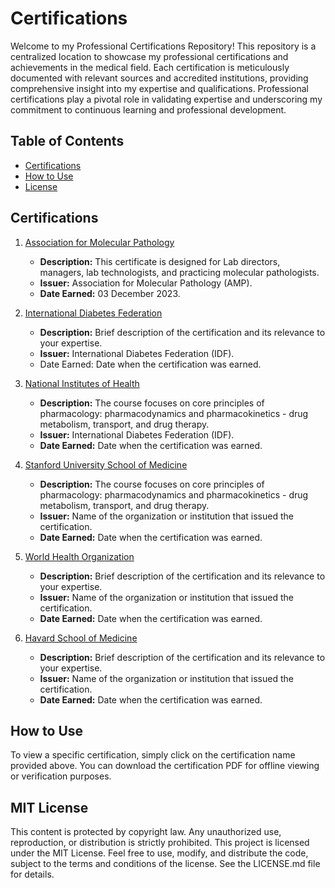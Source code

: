 # Certifications

Welcome to my Professional Certifications Repository! This repository is a centralized location to showcase my professional certifications and achievements in the medical field. Each certification is meticulously documented with relevant sources and accredited institutions, providing comprehensive insight into my expertise and qualifications. Professional certifications play a pivotal role in validating expertise and underscoring my commitment to continuous learning and professional development.

## Table of Contents

- [Certifications](#certifications)
- [How to Use](#how-to-use)
- [License](#license)

## Certifications

1. [Association for Molecular Pathology](https://github.com/nambilisamuel/Certifications/blob/main/Association%20for%20Molecular%20Pathology.pdf)
   - **Description:** This certificate is designed for Lab directors, managers, lab technologists, and practicing molecular pathologists.
   - **Issuer:** Association for Molecular Pathology (AMP). 
   - **Date Earned:** 03 December 2023.

2. [International Diabetes Federation](https://github.com/nambilisamuel/Certifications/blob/main/Biosimilar%20Insulin.pdf)
   - **Description:** Brief description of the certification and its relevance to your expertise.
   - **Issuer:** International Diabetes Federation (IDF).
   - Date Earned: Date when the certification was earned.
  
3. [National Institutes of Health](https://github.com/nambilisamuel/Certifications/blob/main/Clinical%20Pharmacology.pdf)
   - **Description:** The course focuses on core principles of pharmacology: pharmacodynamics and pharmacokinetics - drug metabolism, transport, and drug therapy.
   - **Issuer:** International Diabetes Federation (IDF).
   - **Date Earned:** Date when the certification was earned.

4. [Stanford University School of Medicine](https://github.com/nambilisamuel/Certifications/blob/main/Emergency%20and%20Critical%20Care.pdf)
   - **Description:** The course focuses on core principles of pharmacology: pharmacodynamics and pharmacokinetics - drug metabolism, transport, and drug therapy.
   - **Issuer:** Name of the organization or institution that issued the certification.
   - **Date Earned:** Date when the certification was earned.
  
5. [World Health Organization](https://github.com/nambilisamuel/Certifications/blob/main/Epidemiology%20-%20WHO.pdf)
   - **Description:** Brief description of the certification and its relevance to your expertise.
   - **Issuer:** Name of the organization or institution that issued the certification.
   - **Date Earned:** Date when the certification was earned.
  
6. [Havard School of Medicine](https://github.com/Nambili-Samuel/Certifications/blob/main/Havard%20School%20of%20Medicine.pdf)
   - **Description:** Brief description of the certification and its relevance to your expertise.
   - **Issuer:** Name of the organization or institution that issued the certification.
   - **Date Earned:** Date when the certification was earned.

<!-- Add more certifications as needed -->

## How to Use

To view a specific certification, simply click on the certification name provided above. You can download the certification PDF for offline viewing or verification purposes.

## MIT License

This content is protected by copyright law. Any unauthorized use, reproduction, or distribution is strictly prohibited. This project is licensed under the MIT License. 
Feel free to use, modify, and distribute the code, subject to the terms and conditions of the license. See the LICENSE.md file for details.

